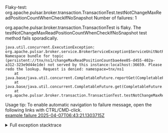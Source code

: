         
Flaky-test: org.apache.pulsar.broker.transaction.TransactionTest.testNotChangeMaxReadPositionCountWhenCheckIfNoSnapshot
Number of failures: 1

org.apache.pulsar.broker.transaction.TransactionTest is flaky. The testNotChangeMaxReadPositionCountWhenCheckIfNoSnapshot test method fails sporadically.

```
java.util.concurrent.ExecutionException: org.apache.pulsar.broker.service.BrokerServiceException$ServiceUnitNotReadyException: Namespace bundle for topic (persistent://tnx/ns1/changeMaxReadPositionCountbae4ee05-d455-402a-a312-323e9d44e1de) not served by this instance:localhost:36659. Please redo the lookup. Request is denied: namespace=tnx/ns1
	at java.base/java.util.concurrent.CompletableFuture.reportGet(CompletableFuture.java:396)
	at java.base/java.util.concurrent.CompletableFuture.get(CompletableFuture.java:2073)
	at org.apache.pulsar.broker.transaction.TransactionTest.testNotChangeMaxReadPositionCountWhenCheckIfNoSnapshot(TransactionTest.java:1120)
```

Usage tip: To enable automatic navigation to failure message, open the following links with CTRL/CMD-click.  
[example failure 2025-04-07T06:43:21.1303715Z](https://github.com/apache/pulsar/actions/runs/14301942628/job/40078132389#step:11:1434)  


<details>
<summary>Full exception stacktrace</summary>
<code><pre>
java.util.concurrent.ExecutionException: org.apache.pulsar.broker.service.BrokerServiceException$ServiceUnitNotReadyException: Namespace bundle for topic (persistent://tnx/ns1/changeMaxReadPositionCountbae4ee05-d455-402a-a312-323e9d44e1de) not served by this instance:localhost:36659. Please redo the lookup. Request is denied: namespace=tnx/ns1
	at java.base/java.util.concurrent.CompletableFuture.reportGet(CompletableFuture.java:396)
	at java.base/java.util.concurrent.CompletableFuture.get(CompletableFuture.java:2073)
	at org.apache.pulsar.broker.transaction.TransactionTest.testNotChangeMaxReadPositionCountWhenCheckIfNoSnapshot(TransactionTest.java:1120)
	at java.base/jdk.internal.reflect.NativeMethodAccessorImpl.invoke0(Native Method)
	at java.base/jdk.internal.reflect.NativeMethodAccessorImpl.invoke(NativeMethodAccessorImpl.java:77)
	at java.base/jdk.internal.reflect.DelegatingMethodAccessorImpl.invoke(DelegatingMethodAccessorImpl.java:43)
	at java.base/java.lang.reflect.Method.invoke(Method.java:569)
	at org.testng.internal.invokers.MethodInvocationHelper.invokeMethod(MethodInvocationHelper.java:139)
	at org.testng.internal.invokers.InvokeMethodRunnable.runOne(InvokeMethodRunnable.java:47)
	at org.testng.internal.invokers.InvokeMethodRunnable.call(InvokeMethodRunnable.java:76)
	at org.testng.internal.invokers.InvokeMethodRunnable.call(InvokeMethodRunnable.java:11)
	at java.base/java.util.concurrent.FutureTask.run(FutureTask.java:264)
	at java.base/java.util.concurrent.ThreadPoolExecutor.runWorker(ThreadPoolExecutor.java:1136)
	at java.base/java.util.concurrent.ThreadPoolExecutor$Worker.run(ThreadPoolExecutor.java:635)
	at java.base/java.lang.Thread.run(Thread.java:840)
Caused by: org.apache.pulsar.broker.service.BrokerServiceException$ServiceUnitNotReadyException: Namespace bundle for topic (persistent://tnx/ns1/changeMaxReadPositionCountbae4ee05-d455-402a-a312-323e9d44e1de) not served by this instance:localhost:36659. Please redo the lookup. Request is denied: namespace=tnx/ns1
	at org.apache.pulsar.broker.service.BrokerService.lambda$checkTopicNsOwnership$111(BrokerService.java:2345)
	at java.base/java.util.concurrent.CompletableFuture.uniComposeStage(CompletableFuture.java:1187)
	at java.base/java.util.concurrent.CompletableFuture.thenCompose(CompletableFuture.java:2309)
	at org.apache.pulsar.broker.service.BrokerService.checkTopicNsOwnership(BrokerService.java:2337)
	at org.apache.pulsar.broker.service.BrokerService.loadOrCreatePersistentTopic(BrokerService.java:1659)
	at org.apache.pulsar.broker.service.BrokerService.lambda$getTopic$34(BrokerService.java:1175)
	at java.base/java.util.concurrent.ConcurrentHashMap.computeIfAbsent(ConcurrentHashMap.java:1740)
	at org.apache.pulsar.broker.service.BrokerService.lambda$getTopic$35(BrokerService.java:1174)
	at java.base/java.util.concurrent.CompletableFuture$UniCompose.tryFire(CompletableFuture.java:1150)
	at java.base/java.util.concurrent.CompletableFuture.postComplete(CompletableFuture.java:510)
	at java.base/java.util.concurrent.CompletableFuture.postFire(CompletableFuture.java:614)
	at java.base/java.util.concurrent.CompletableFuture$UniCompose.tryFire(CompletableFuture.java:1163)
	at java.base/java.util.concurrent.CompletableFuture$Completion.exec(CompletableFuture.java:483)
	at java.base/java.util.concurrent.ForkJoinTask.doExec(ForkJoinTask.java:373)
	at java.base/java.util.concurrent.ForkJoinPool$WorkQueue.topLevelExec(ForkJoinPool.java:1182)
	at java.base/java.util.concurrent.ForkJoinPool.scan(ForkJoinPool.java:1655)
	at java.base/java.util.concurrent.ForkJoinPool.runWorker(ForkJoinPool.java:1622)
	at java.base/java.util.concurrent.ForkJoinWorkerThread.run(ForkJoinWorkerThread.java:165)

</pre></code>
</details>

